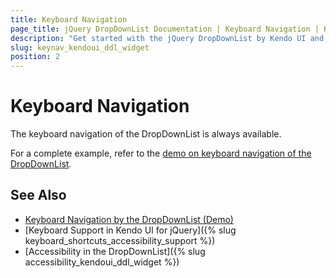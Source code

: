 ```yaml
---
title: Keyboard Navigation
page_title: jQuery DropDownList Documentation | Keyboard Navigation | Kendo UI
description: "Get started with the jQuery DropDownList by Kendo UI and learn about the accessibility support it provides through its keyboard navigation functionality."
slug: keynav_kendoui_ddl_widget
position: 2
---
```


# Keyboard Navigation

The keyboard navigation of the DropDownList is always available.

For a complete example, refer to the [demo on keyboard navigation of the DropDownList](https://demos.telerik.com/kendo-ui/dropdownlist/keyboard-navigation).

## See Also

* [Keyboard Navigation by the DropDownList (Demo)](https://demos.telerik.com/kendo-ui/dropdownlist/keyboard-navigation)
* [Keyboard Support in Kendo UI for jQuery]({% slug keyboard_shortcuts_accessibility_support %})
* [Accessibility in the DropDownList]({% slug accessibility_kendoui_ddl_widget %})
